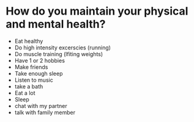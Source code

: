 # How do you maintain your physical and mental health?

- Eat healthy
- Do high intensity excerscies (running)
- Do muscle training (lfiting weights)
- Have 1 or 2 hobbies
- Make friends
- Take enough sleep
- Listen to music
- take a bath
- Eat a lot
- Sleep
- chat with my partner
- talk with family member

